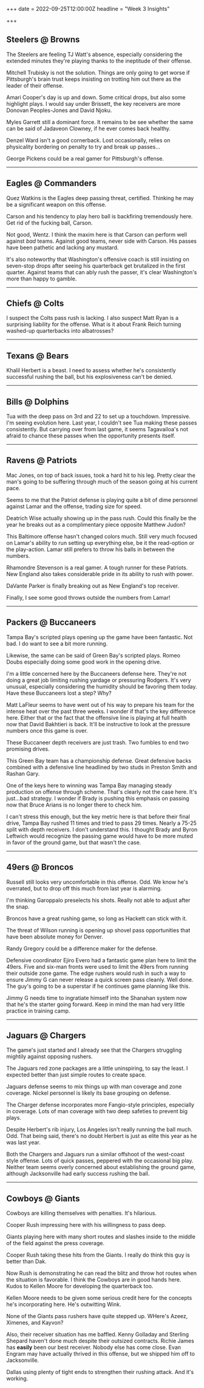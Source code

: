 +++
date = 2022-09-25T12:00:00Z
headline = "Week 3 Insights"

+++
## Steelers @ Browns

The Steelers are feeling TJ Watt's absence, especially considering the extended minutes they're playing thanks to the ineptitude of their offense.

Mitchell Trubisky is not the solution. Things are only going to get worse if Pittsburgh's brain trust keeps insisting on trotting him out there as the leader of their offense.

Amari Cooper's day is up and down. Some critical drops, but also some highlight plays. I would say under Brissett, the key receivers are more Donovan Peoples-Jones and David Njoku.

Myles Garrett still a dominant force. It remains to be see whether the same can be said of Jadaveon Clowney, if he ever comes back healthy.

Denzel Ward isn't a good cornerback. Lost occasionally, relies on physicality bordering on penalty to try and break up passes...

George Pickens could be a real gamer for Pittsburgh's offense.

***

## Eagles @ Commanders

Quez Watkins is the Eagles deep passing threat, certified. Thinking he may be a significant weapon on this offense.

Carson and his tendency to play hero ball is backfiring tremendously here. Get rid of the fucking ball, Carson.

Not good, Wentz. I think the maxim here is that Carson can perform well against _bad_ teams. Against good teams, never side with Carson. His passes have been pathetic and lacking any mustard.

It's also noteworthy that Washington's offensive coach is still insisting on seven-stop drops after seeing his quarterback get brutalized in the first quarter. Against teams that can ably rush the passer, it's clear Washington's more than happy to gamble.

***

## Chiefs @ Colts

I suspect the Colts pass rush is lacking. I also suspect Matt Ryan is a surprising liability for the offense. What is it about Frank Reich turning washed-up quarterbacks into albatrosses?

***

## Texans @ Bears

Khalil Herbert is a beast. I need to assess whether he's consistently successful rushing the ball, but his explosiveness can't be denied.

***

## Bills @ Dolphins

Tua with the deep pass on 3rd and 22 to set up a touchdown. Impressive. I'm seeing evolution here. Last year, I couldn't see Tua making these passes consistently. But carrying over from last game, it seems Tagavailoa's not afraid to chance these passes when the opportunity presents itself.

***

## Ravens @ Patriots

Mac Jones, on top of back issues, took a hard hit to his leg. Pretty clear the man's going to be suffering through much of the season going at his current pace.

Seems to me that the Patriot defense is playing quite a bit of dime personnel against Lamar and the offense, trading size for speed.

Deatrich Wise actually showing up in the pass rush. Could this finally be the year he breaks out as a complimentary piece opposite Matthew Judon?

This Baltimore offense hasn't changed colors much. Still very much focused on Lamar's ability to run setting up everything else, be it the read-option or the play-action. Lamar still prefers to throw his balls in between the numbers.

Rhamondre Stevenson is a real gamer. A tough runner for these Patriots. New England also takes considerable pride in its ability to rush with power.

DaVante Parker is finally breaking out as New England's top receiver.

Finally, I see some good throws outside the numbers from Lamar!

***

## Packers @ Buccaneers

Tampa Bay's scripted plays opening up the game have been fantastic. Not bad. I do want to see a bit more running.

Likewise, the same can be said of Green Bay's scripted plays. Romeo Doubs especially doing some good work in the opening drive.

I'm a little concerned here by the Buccaneers defense here. They're not doing a great job limiting rushing yardage or pressuring Rodgers. It's very unusual, especially considering the humidity should be favoring them today. Have these Buccaneers lost a step? Why?

Matt LaFleur seems to have went out of his way to prepare his team for the intense heat over the past three weeks. I wonder if that's the key difference here. Either that or the fact that the offensive line is playing at full health now that David Bakhtieri is back. It'll be instructive to look at the pressure numbers once this game is over.

These Buccaneer depth receivers are just trash. Two fumbles to end two promising drives.

This Green Bay team has a championship defense. Great defensive backs combined with a defensive line headlined by two studs in Preston Smith and Rashan Gary.

One of the keys here to winning was Tampa Bay managing steady production on offense through scheme. That's clearly not the case here. It's just...bad strategy. I wonder if Brady is pushing this emphasis on passing now that Bruce Arians is no longer there to check him.

I can't stress this enough, but the key metric here is that before their final drive, Tampa Bay rushed 11 times and tried to pass 29 times. Nearly a 75-25 split with depth receivers. I don't understand this. I thought Brady and Byron Leftwich would recognize the passing game would have to be more muted in favor of the ground game, but that wasn't the case.

***

## 49ers @ Broncos

Russell still looks very uncomfortable in this offense. Odd. We know he's overrated, but to drop off this much from last year is alarming.

I'm thinking Garoppalo preselects his shots. Really not able to adjust after the snap.

Broncos have a great rushing game, so long as Hackett can stick with it.

The threat of Wilson running is opening up shovel pass opportunities that have been absolute money for Denver.

Randy Gregory could be a difference maker for the defense.

Defensive coordinator Ejiro Evero had a fantastic game plan here to limit the 49ers. Five and six-man fronts were used to limit the 49ers from running their outside zone game. The edge rushers would rush in such a way to ensure Jimmy G can never release a quick screen pass cleanly. Well done. The guy's going to be a superstar if he continues game planning like this.

Jimmy G needs time to ingratiate himself into the Shanahan system now that he's the starter going forward. Keep in mind the man had very little practice in training camp.

***

## Jaguars @ Chargers

The game's just started and I already see that the Chargers struggling mightily against opposing rushers.

The Jaguars red zone packages are a little uninspiring, to say the least. I expected better than just simple routes to create space.

Jaguars defense seems to mix things up with man coverage and zone coverage. Nickel personnel is likely its base grouping on defense.

The Charger defense incorporates more Fangio-style principles, especially in coverage. Lots of man coverage with two deep safeties to prevent big plays.

Despite Herbert's rib injury, Los Angeles isn't really running the ball much. Odd. That being said, there's no doubt Herbert is just as elite this year as he was last year.

Both the Chargers and Jaguars run a similar offshoot of the west-coast style offense. Lots of quick passes, peppered with the occasional big play. Neither team seems overly concerned about establishing the ground game, although Jacksonville had early success rushing the ball.

***

## Cowboys @ Giants

Cowboys are killing themselves with penalties. It's hilarious.

Cooper Rush impressing here with his willingness to pass deep.

Giants playing here with many short routes and slashes inside to the middle of the field against the press coverage.

Cooper Rush taking these hits from the Giants. I really do think this guy is better than Dak.

Now Rush is demonstrating he can read the blitz and throw hot routes when the situation is favorable. I think the Cowboys are in good hands here. Kudos to Kellen Moore for developing the quarterback too.

Kellen Moore needs to be given some serious credit here for the concepts he's incorporating here. He's outwitting Wink.

None of the Giants pass rushers have quite stepped up. WHere's Azeez, Ximenes, and Kayvon?

Also, their receiver situation has me baffled. Kenny Golladay and Sterling Shepard haven't done much despite their outsized contracts. Richie James has **easily** been our best receiver. Nobody else has come close. Evan Engram may have actually thrived in this offense, but we shipped him off to Jacksonville.

Dallas using plenty of tight ends to strengthen their rushing attack. And it's working. 